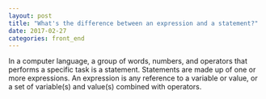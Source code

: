 ```yaml
---
layout: post
title: "What's the difference between an expression and a statement?"
date: 2017-02-27
categories: front_end
---
```


In a computer language, a group of words, numbers, and operators that performs a specific task is a statement. Statements are made up of one or more expressions. An expression is any reference to a variable or value, or a set of variable(s) and value(s) combined with operators.
